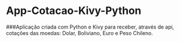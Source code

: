 # App-Cotacao-Kivy-Python

###Aplicação criada com Python e Kivy para receber, através de api, cotações das moedas: Dolar, Boliviano, Euro e Peso Chileno.
